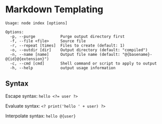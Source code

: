 # Markdown Templating

```
Usage: node index [options]

Options:
  -p, --purge           Purge output directory first
  -f, --file <file>     Source file
  -r, --repeat [times]  Files to create (default: 1)
  -o, --outdir [dir]    Output directory (default: "compiled")
  -n, --name [name]     Output file name (default: "@{basename}-@{id}@{extension}")
  -c, --cmd [cmd]       Shell command or script to apply to output
  -h, --help            output usage information
```

## Syntax

Escape syntax: `hello <?= user ?>`

Evaluate syntax: `<? print('hello ' + user) ?>`

Interpolate syntax: `hello @{user}`
